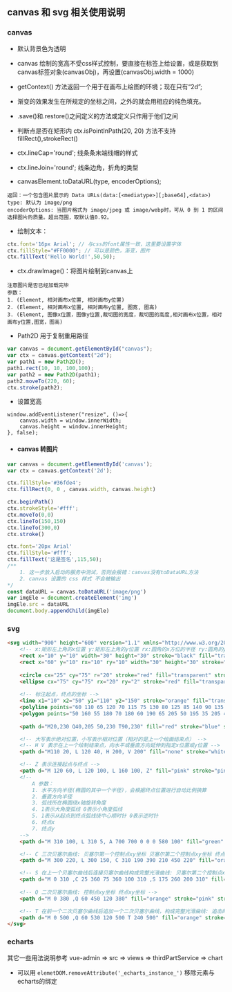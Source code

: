 ## canvas 和 svg 相关使用说明

### canvas
- 默认背景色为透明 

- canvas 绘制的宽高不受css样式控制，要直接在标签上给设置，或是获取到canvas标签对象(canvasObj)，再设置(canvasObj.width = 1000)

- getContext() 方法返回一个用于在画布上绘图的环境；现在只有“2d”;

- 渐变的效果发生在所规定的坐标之间，之外的就会用相应的纯色填充。

- .save()和.restore()之间定义的方法或定义只作用于他们之间

- 判断点是否在矩形内 ctx.isPointInPath(20, 20) 方法不支持 fillRect(),strokeRect()

- ctx.lineCap='round'; 线条条末端线帽的样式

- ctx.lineJoin='round'; 线条边角，折角的类型

- canvasElement.toDataURL(type, encoderOptions); 
```
返回：一个包含图片展示的 Data URLs(data:[<mediatype>][;base64],<data>)
type: 默认为 image/png
encoderOptions: 当图片格式为 image/jpeg 或 image/webp时，可从 0 到 1 的区间选择图片的质量。超出范围，取默认值0.92。
```

- 绘制文本：
```js
ctx.font='16px Arial'; // 与css的font属性一致，这里要设置字体
ctx.fillStyle="#FF0000"; // 可以是颜色，渐变，图片
ctx.fillText('Hello World!',50,50);
```

- ctx.drawImage()：将图片绘制到canvas上
```
注意图片是否已经加载完毕
参数：
1. (Element, 相对画布x位置, 相对画布y位置)
2. (Element, 相对画布x位置, 相对画布y位置, 图宽, 图高)
3. (Element, 图像x位置，图像y位置,裁切图的宽度，裁切图的高度,相对画布x位置，相对画布y位置,图宽，图高)
```

- Path2D 用于复制重用路径
```js
var canvas = document.getElementById("canvas");
var ctx = canvas.getContext("2d");
var path1 = new Path2D();
path1.rect(10, 10, 100,100);
var path2 = new Path2D(path1);
path2.moveTo(220, 60);
ctx.stroke(path2);
```

- 设置宽高
```
window.addEventListener("resize", ()=>{
    canvas.width = window.innerWidth;
    canvas.height = window.innerHeight;
}, false);
```

- #### canvas 转图片

```js
var canvas = document.getElementById('canvas');
var ctx = canvas.getContext('2d');

ctx.fillStyle='#36fde4';
ctx.fillRect(0, 0 , canvas.width, canvas.height)

ctx.beginPath()
ctx.strokeStyle='#fff';
ctx.moveTo(0,0)
ctx.lineTo(150,150)
ctx.lineTo(300,0)
ctx.stroke()

ctx.font='20px Arial'
ctx.fillStyle='#fff';
ctx.fillText('这是签名',115,50);
/**
    1. 这一步放入启动的服务中测试，否则会报错：canvas没有toDataURL方法
    2. canvas 设置的 css 样式 不会被输出
*/
const dataURL = canvas.toDataURL('image/png')
var imgEle = document.createElement('img')
imgEle.src = dataURL
document.body.appendChild(imgEle)
```

### svg

```html
<svg width="900" height="600" version="1.1" xmlns="http://www.w3.org/2000/svg" style="background-color: rgb(5, 216, 216);">
    <!-- x:矩形左上角的x位置 y:矩形左上角的y位置 rx:圆角的x方位的半径 ry:圆角的y方位的半径 -->
    <rect x="10" y="10" width="30" height="30" stroke="black" fill="transparent" stroke-width="2"/>
    <rect x="60" y="10" rx="10" ry="10" width="30" height="30" stroke="black" fill="transparent" stroke-width="2"/>
    
    <circle cx="25" cy="75" r="20" stroke="red" fill="transparent" stroke-width="2"/>
    <ellipse cx="75" cy="75" rx="20" ry="2" stroke="red" fill="transparent" stroke-width="2"/>
    
    <!-- 标注起点，终点的坐标 -->
    <line x1="10" x2="50" y1="110" y2="150" stroke="orange" fill="transparent" stroke-width="2"/>
    <polyline points="60 110 65 120 70 115 75 130 80 125 85 140 90 135 95 150 100 145, 300 300" stroke="orange" fill="transparent" stroke-width="2"/>
    <polygon points="50 160 55 180 70 180 60 190 65 205 50 195 35 205 40 190 30 180 45 180" stroke="green" fill="transparent" stroke-width="2"/>
    
    <path d="M20,230 Q40,205 50,230 T90,230" fill="red" stroke="blue" stroke-width="2"/>

    <!-- 大写表示绝对位置，小写表示相对位置（相对的是上一个绘画结束点） -->
    <!-- H V 表示在上一个绘制结束点，向水平或垂直方向延伸到指定x位置或y位置 -->
    <path d="M110 20, L 120 40, H 200, V 200" fill="none" stroke="white" stroke-width="2"/>

    <!-- Z 表示连接起点与终点 -->
    <path d="M 120 60, L 120 100, L 160 100, Z" fill="pink" stroke="pink" stroke-width="2"/>
    <!-- 
        A 参数：
        1. 水平方向半径(椭圆的其中一个半径)，会根据终点位置进行自动比例换算 
        2. 垂直方向半径 
        3. 弧线所在椭圆绕x轴旋转角度 
        4. 1表示大角度弧线 0表示小角度弧线 
        5. 1表示从起点到终点弧线绕中心顺时针 0表示逆时针 
        6. 终点x 
        7. 终点y 
    -->
    <path d="M 310 100, L 310 5, A 700 700 0 0 0 580 100" fill="green" stroke="pink" stroke-width="2"/>

    <!-- C 三次贝塞尔曲线: 贝塞尔第一个控制点xy坐标 贝塞尔第二个控制点xy坐标 终点xy坐标 -->
    <path d="M 300 220, L 300 150, C 310 190 390 210 450 220" fill="orange" stroke="pink" stroke-width="2"/>

    <!-- S 在上一个贝塞尔曲线后连接贝塞尔曲线构成完整光滑曲线: 贝塞尔第二个控制点xy坐标 终点xy坐标  这里的第一个控制点自动为上一个贝塞尔曲线的第二个控制点的对称点-->
    <path d="M 0 310 ,C 25 360 75 360 100 310 ,S 175 260 200 310" fill="orange" stroke="pink" stroke-width="2"/>
    
    <!-- Q 二次贝塞尔曲线: 控制点xy坐标 终点xy坐标 -->
    <path d="M 0 380 ,Q 60 450 120 380" fill="orange" stroke="pink" stroke-width="2"/>

    <!-- T 在前一个二次贝塞尔曲线后追加一个二次贝塞尔曲线，构成完整光滑曲线: 追击的终点xy坐标 -->
    <path d="M 0 500 ,Q 60 530 120 500 T 240 500" fill="orange" stroke="pink" stroke-width="2"/>
</svg>
```

### echarts

其它一些用法说明参考 vue-admin => src => views => thirdPartService => chart

- 可以用 `elemetDOM.removeAttribute('_echarts_instance_')`  移除元素与echarts的绑定